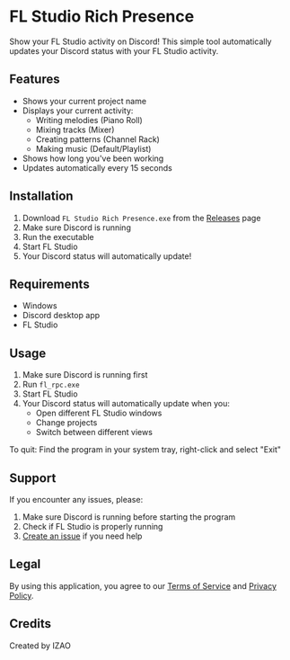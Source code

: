 # FL Studio Rich Presence

Show your FL Studio activity on Discord! This simple tool automatically updates your Discord status with your FL Studio activity.

## Features
- Shows your current project name
- Displays your current activity:
  - Writing melodies (Piano Roll)
  - Mixing tracks (Mixer)
  - Creating patterns (Channel Rack)
  - Making music (Default/Playlist)
- Shows how long you've been working
- Updates automatically every 15 seconds

## Installation
1. Download `FL Studio Rich Presence.exe` from the [Releases](../../releases) page
2. Make sure Discord is running
3. Run the executable
4. Start FL Studio
5. Your Discord status will automatically update!

## Requirements
- Windows
- Discord desktop app
- FL Studio

## Usage
1. Make sure Discord is running first
2. Run `fl_rpc.exe`
3. Start FL Studio
4. Your Discord status will automatically update when you:
   - Open different FL Studio windows
   - Change projects
   - Switch between different views

To quit: Find the program in your system tray, right-click and select "Exit"

## Support
If you encounter any issues, please:
1. Make sure Discord is running before starting the program
2. Check if FL Studio is properly running
3. [Create an issue](../../issues) if you need help

## Legal
By using this application, you agree to our [Terms of Service](TERMS.md) and [Privacy Policy](PRIVACY.md).

## Credits
Created by IZAO